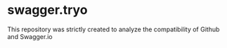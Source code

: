 # swagger.tryo
This repository was strictly created to analyze the compatibility of Github and Swagger.io
